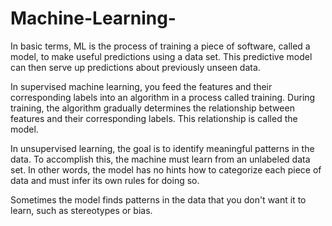# Machine-Learning-

In basic terms, ML is the process of training a piece of software, called a model, to make useful predictions using a data set. 
This predictive model can then serve up predictions about previously unseen data.

In supervised machine learning, you feed the features and their corresponding labels into an algorithm in a process called training. 
During training, the algorithm gradually determines the relationship between features and their corresponding labels. 
This relationship is called the model.

In unsupervised learning, the goal is to identify meaningful patterns in the data. 
To accomplish this, the machine must learn from an unlabeled data set. 
In other words, the model has no hints how to categorize each piece of data and must infer its own rules for doing so.

Sometimes the model finds patterns in the data that you don't want it to learn, such as stereotypes or bias.

